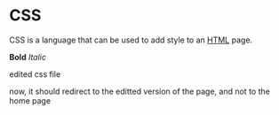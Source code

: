 # CSS

CSS is a language that can be used to add style to an [HTML](/wiki/HTML) page.

**Bold**
*Italic*


edited css file

now, it should redirect to the editted version of the page, and not to the home page